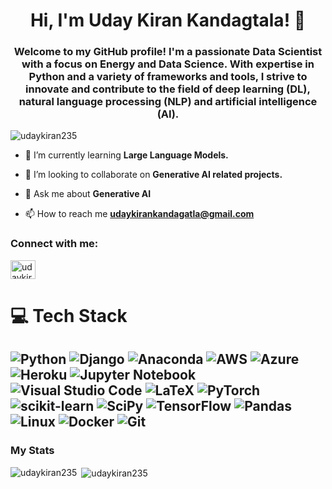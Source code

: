 <h1 align="center">Hi, I'm Uday Kiran Kandagtala! 👋</h1>
<h3 align="center">Welcome to my GitHub profile! I'm a passionate Data Scientist with a focus on Energy and Data Science. With expertise in Python and a variety of frameworks and tools, I strive to innovate and contribute to the field of deep learning (DL), natural language processing (NLP) and artificial intelligence (AI).</h3>

<p align="left"> <img src="https://komarev.com/ghpvc/?username=udaykiran235&label=Profile%20views&color=0e75b6&style=flat" alt="udaykiran235" /> </p>

- 🌱 I’m currently learning **Large Language Models.**

- 👯 I’m looking to collaborate on **Generative AI related projects.**

- 💬 Ask me about **Generative AI**

- 📫 How to reach me **udaykirankandagatla@gmail.com**

<h3 align="left">Connect with me:</h3>
<p align="left">
<a href="https://www.linkedin.com/in/udaykiran-kandagatla/" target="blank"><img align="center" src="https://raw.githubusercontent.com/rahuldkjain/github-profile-readme-generator/master/src/images/icons/Social/linked-in-alt.svg" alt="udaykiran-kandagatla/" height="30" width="40" /></a>
</p>

# 💻 Tech Stack
<!-- Badges from https://github.com/Ileriayo/markdown-badges -->
![Python](https://img.shields.io/badge/python-3670A0?style=for-the-badge&logo=python&logoColor=ffdd54)
![Django](https://img.shields.io/badge/django-%23092E20.svg?style=for-the-badge&logo=django&logoColor=white)
![Anaconda](https://img.shields.io/badge/Anaconda-%2344A833.svg?style=for-the-badge&logo=anaconda&logoColor=white)
![AWS](https://img.shields.io/badge/AWS-%23FF9900.svg?style=for-the-badge&logo=amazon-aws&logoColor=white)
![Azure](https://img.shields.io/badge/azure-%230072C6.svg?style=for-the-badge&logo=microsoftazure&logoColor=white)
![Heroku](https://img.shields.io/badge/heroku-%23430098.svg?style=for-the-badge&logo=heroku&logoColor=white)
![Jupyter Notebook](https://img.shields.io/badge/jupyter-%23FA0F00.svg?style=for-the-badge&logo=jupyter&logoColor=white)
![Visual Studio Code](https://img.shields.io/badge/Visual%20Studio%20Code-0078d7.svg?style=for-the-badge&logo=visual-studio-code&logoColor=white)
![LaTeX](https://img.shields.io/badge/latex-%23008080.svg?style=for-the-badge&logo=latex&logoColor=white)
![PyTorch](https://img.shields.io/badge/PyTorch-%23EE4C2C.svg?style=for-the-badge&logo=PyTorch&logoColor=white)
![scikit-learn](https://img.shields.io/badge/scikit--learn-%23F7931E.svg?style=for-the-badge&logo=scikit-learn&logoColor=white)
![SciPy](https://img.shields.io/badge/SciPy-%230C55A5.svg?style=for-the-badge&logo=scipy&logoColor=%white)
![TensorFlow](https://img.shields.io/badge/TensorFlow-%23FF6F00.svg?style=for-the-badge&logo=TensorFlow&logoColor=white)
![Pandas](https://img.shields.io/badge/pandas-%23150458.svg?style=for-the-badge&logo=pandas&logoColor=white)
![Linux](https://img.shields.io/badge/Linux-FCC624?style=for-the-badge&logo=linux&logoColor=black)
![Docker](https://img.shields.io/badge/docker-%230db7ed.svg?style=for-the-badge&logo=docker&logoColor=white)
![Git](https://img.shields.io/badge/git-%23F05033.svg?style=for-the-badge&logo=git&logoColor=white)
-----
<!-- GitHub stats from https://github.com/anuraghazra/github-readme-stats -->
<h3 align="left">My Stats</h3>
<p><img align="left" src="https://github-readme-stats.vercel.app/api/top-langs?username=udaykiran235&show_icons=true&locale=en&layout=compact" alt="udaykiran235" /></p>
<p>&nbsp;<img align="center" src="https://github-readme-stats.vercel.app/api?username=udaykiran235&show_icons=true&locale=en" alt="udaykiran235" /></p>

